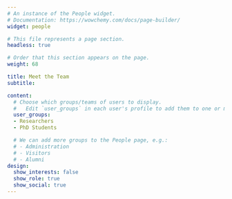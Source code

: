 ```yaml
---
# An instance of the People widget.
# Documentation: https://wowchemy.com/docs/page-builder/
widget: people

# This file represents a page section.
headless: true

# Order that this section appears on the page.
weight: 68

title: Meet the Team
subtitle:

content:
  # Choose which groups/teams of users to display.
  #   Edit `user_groups` in each user's profile to add them to one or more of these groups.
  user_groups:
  - Researchers
  - PhD Students

  # We can add more groups to the People page, e.g.:
  # - Administration
  # - Visitors
  # - Alumni
design:
  show_interests: false
  show_role: true
  show_social: true
---
```

